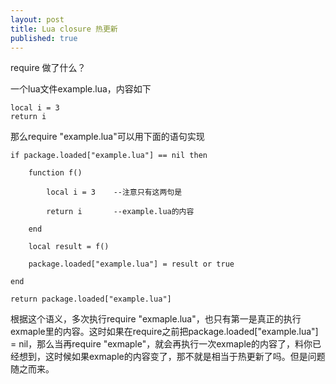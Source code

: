 ```yaml
---
layout: post
title: Lua closure 热更新
published: true
---
```



require 做了什么？

一个lua文件example.lua，内容如下

    local i = 3
    return i

那么require "example.lua"可以用下面的语句实现

    if package.loaded["example.lua"] == nil then
    
        function f()
    
            local i = 3    --注意只有这两句是
    
            return i       --example.lua的内容
    
        end
    
        local result = f()
    
        package.loaded["example.lua"] = result or true
    
    end
    
    return package.loaded["example.lua"]

根据这个语义，多次执行require "exmaple.lua"，也只有第一是真正的执行exmaple里的内容。这时如果在require之前把package.loaded["example.lua"] = nil，那么当再require "exmaple"，就会再执行一次exmaple的内容了，料你已经想到，这时候如果exmaple的内容变了，那不就是相当于热更新了吗。但是问题随之而来。
